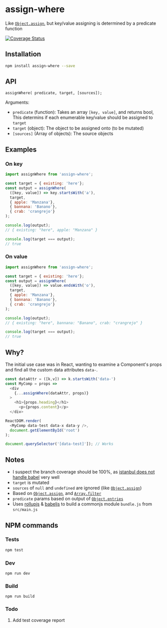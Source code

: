 # assign-where

Like [`Object.assign`](https://mdn.io/Object/assign), but key/value assigning is determined by a predicate function

[![Coverage Status](https://coveralls.io/repos/github/AshCoolman/assign-where/badge.svg?branch=feature%2Fcoveralls)](https://coveralls.io/github/AshCoolman/assign-where?branch=feature%2Fcoveralls) 

## Installation

```sh
npm install assign-where --save
```

## API

```
assignWhere( predicate, target, [sources]);
```

Arguments:

* `predicate` (function): Takes an array `[key, value]`, and returns bool, This determins if each enumerable key/value should be assigned to `target`
* `target` (object): The object to be assigned onto (to be mutated)
* `[sources]` (Array of objects): The source objects

## Examples

### On key

```js
import assignWhere from 'assign-where';

const target = { existing: 'here'};
const output = assignWhere(
  ([key, value]) => key.startsWith('a'),
  target,
  { apple: 'Manzana'},
  { bannana: 'Banano'},
  { crab: 'crangrejo'}
);

console.log(output);
// { existing: "here", apple: "Manzana" }

console.log(target === output);
// true
```

### On value

```js
import assignWhere from 'assign-where';

const target = { existing: 'here'};
const output = assignWhere(
  ([key, value]) => value.endsWith('o'),
  target,
  { apple: 'Manzana'},
  { bannana: 'Banano'},
  { crab: 'crangrejo'}
);

console.log(output);
// { existing: "here", bannana: "Banano", crab: "crangrejo" }

console.log(target === output);
// true
```

## Why?

The initial use case was in React, wanting to examine a Component's props and find all the custom data attributes `data-`.

```js
const dataAttr = ([k,v]) => k.startsWith('data-')
const MyComp = props =>
  <div
    {...assignWhere(dataAttr, props)}
  >
    <h1>{props.heading}</h1>
      <p>{props.content}</p>
  </div>

ReactDOM.render(
  <MyComp data-test data-x data-y />,
  document.getElementById('root')
);

document.querySelector('[data-test]']); // Works
```

## Notes

* I suspect the branch coverage should be 100%, as [istanbul does not handle babel](https://github.com/jmcriffey/babel-istanbul/issues/56) very well
* `target` is mutated
* `sources` of `null` and `undefined` are ignored (like [`Object.assign`](https://mdn.io/Object/assign))
* Based on [`Object.assign`](https://mdn.io/Object/assign), and [`Array.filter`](https://mdn.io/Array/filter)
* `predicate` params based on output of [`Object.entries`](https://mdn.io/Object/entries)
* Uses [rollupjs](https://rollupjs.org/) & [babeljs](http://babeljs.io/) to build a commonjs module `bundle.js` from `src/main.js`


## NPM commands

### Tests

```sh
npm test
```

### Dev

```
npm run dev
```

### Build

```
npm run build
```


### Todo

1. Add test coverage report